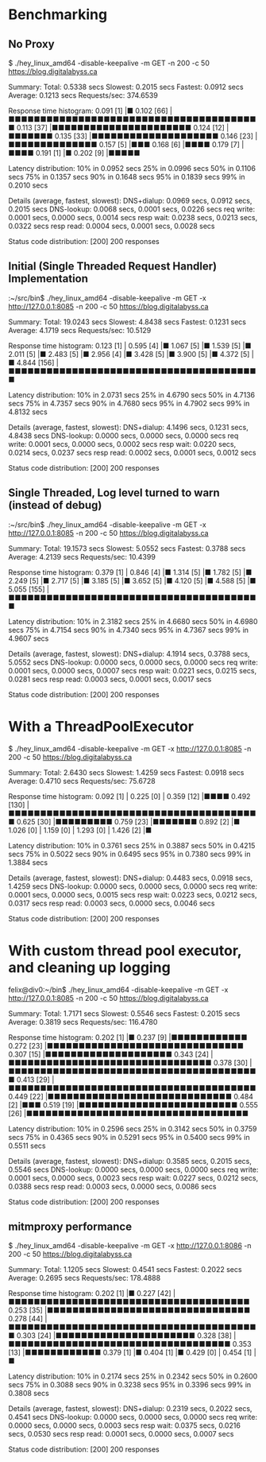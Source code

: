 # Benchmarking

## No Proxy

$ ./hey_linux_amd64 -disable-keepalive -m GET -n 200 -c 50 https://blog.digitalabyss.ca

Summary:
  Total:	0.5338 secs
  Slowest:	0.2015 secs
  Fastest:	0.0912 secs
  Average:	0.1213 secs
  Requests/sec:	374.6539
  

Response time histogram:
  0.091 [1]	|■
  0.102 [66]	|■■■■■■■■■■■■■■■■■■■■■■■■■■■■■■■■■■■■■■■■
  0.113 [37]	|■■■■■■■■■■■■■■■■■■■■■■
  0.124 [12]	|■■■■■■■
  0.135 [33]	|■■■■■■■■■■■■■■■■■■■■
  0.146 [23]	|■■■■■■■■■■■■■■
  0.157 [5]	|■■■
  0.168 [6]	|■■■■
  0.179 [7]	|■■■■
  0.191 [1]	|■
  0.202 [9]	|■■■■■


Latency distribution:
  10% in 0.0952 secs
  25% in 0.0996 secs
  50% in 0.1106 secs
  75% in 0.1357 secs
  90% in 0.1648 secs
  95% in 0.1839 secs
  99% in 0.2010 secs

Details (average, fastest, slowest):
  DNS+dialup:	0.0969 secs, 0.0912 secs, 0.2015 secs
  DNS-lookup:	0.0068 secs, 0.0001 secs, 0.0226 secs
  req write:	0.0001 secs, 0.0000 secs, 0.0014 secs
  resp wait:	0.0238 secs, 0.0213 secs, 0.0322 secs
  resp read:	0.0004 secs, 0.0001 secs, 0.0028 secs

Status code distribution:
  [200]	200 responses

## Initial (Single Threaded Request Handler) Implementation


:~/src/bin$ ./hey_linux_amd64 -disable-keepalive -m GET -x http://127.0.0.1:8085 -n 200 -c 50 https://blog.digitalabyss.ca

Summary:
  Total:	19.0243 secs
  Slowest:	4.8438 secs
  Fastest:	0.1231 secs
  Average:	4.1719 secs
  Requests/sec:	10.5129
  

Response time histogram:
  0.123 [1]	|
  0.595 [4]	|■
  1.067 [5]	|■
  1.539 [5]	|■
  2.011 [5]	|■
  2.483 [5]	|■
  2.956 [4]	|■
  3.428 [5]	|■
  3.900 [5]	|■
  4.372 [5]	|■
  4.844 [156]	|■■■■■■■■■■■■■■■■■■■■■■■■■■■■■■■■■■■■■■■■


Latency distribution:
  10% in 2.0731 secs
  25% in 4.6790 secs
  50% in 4.7136 secs
  75% in 4.7357 secs
  90% in 4.7680 secs
  95% in 4.7902 secs
  99% in 4.8132 secs

Details (average, fastest, slowest):
  DNS+dialup:	4.1496 secs, 0.1231 secs, 4.8438 secs
  DNS-lookup:	0.0000 secs, 0.0000 secs, 0.0000 secs
  req write:	0.0001 secs, 0.0000 secs, 0.0002 secs
  resp wait:	0.0220 secs, 0.0214 secs, 0.0237 secs
  resp read:	0.0002 secs, 0.0001 secs, 0.0012 secs

Status code distribution:
  [200]	200 responses


## Single Threaded, Log level turned to warn (instead of debug)

:~/src/bin$ ./hey_linux_amd64 -disable-keepalive -m GET -x http://127.0.0.1:8085 -n 200 -c 50 https://blog.digitalabyss.ca

Summary:
  Total:	19.1573 secs
  Slowest:	5.0552 secs
  Fastest:	0.3788 secs
  Average:	4.2139 secs
  Requests/sec:	10.4399
  

Response time histogram:
  0.379 [1]	|
  0.846 [4]	|■
  1.314 [5]	|■
  1.782 [5]	|■
  2.249 [5]	|■
  2.717 [5]	|■
  3.185 [5]	|■
  3.652 [5]	|■
  4.120 [5]	|■
  4.588 [5]	|■
  5.055 [155]	|■■■■■■■■■■■■■■■■■■■■■■■■■■■■■■■■■■■■■■■■


Latency distribution:
  10% in 2.3182 secs
  25% in 4.6680 secs
  50% in 4.6980 secs
  75% in 4.7154 secs
  90% in 4.7340 secs
  95% in 4.7367 secs
  99% in 4.9607 secs

Details (average, fastest, slowest):
  DNS+dialup:	4.1914 secs, 0.3788 secs, 5.0552 secs
  DNS-lookup:	0.0000 secs, 0.0000 secs, 0.0000 secs
  req write:	0.0001 secs, 0.0000 secs, 0.0007 secs
  resp wait:	0.0221 secs, 0.0215 secs, 0.0281 secs
  resp read:	0.0003 secs, 0.0001 secs, 0.0017 secs

Status code distribution:
  [200]	200 responses

# With a ThreadPoolExecutor

$ ./hey_linux_amd64 -disable-keepalive -m GET -x http://127.0.0.1:8085 -n 200 -c 50 https://blog.digitalabyss.ca

Summary:
  Total:	2.6430 secs
  Slowest:	1.4259 secs
  Fastest:	0.0918 secs
  Average:	0.4710 secs
  Requests/sec:	75.6728
  

Response time histogram:
  0.092 [1]	|
  0.225 [0]	|
  0.359 [12]	|■■■■
  0.492 [130]	|■■■■■■■■■■■■■■■■■■■■■■■■■■■■■■■■■■■■■■■■
  0.625 [30]	|■■■■■■■■■
  0.759 [23]	|■■■■■■■
  0.892 [2]	|■
  1.026 [0]	|
  1.159 [0]	|
  1.293 [0]	|
  1.426 [2]	|■


Latency distribution:
  10% in 0.3761 secs
  25% in 0.3887 secs
  50% in 0.4215 secs
  75% in 0.5022 secs
  90% in 0.6495 secs
  95% in 0.7380 secs
  99% in 1.3884 secs

Details (average, fastest, slowest):
  DNS+dialup:	0.4483 secs, 0.0918 secs, 1.4259 secs
  DNS-lookup:	0.0000 secs, 0.0000 secs, 0.0000 secs
  req write:	0.0001 secs, 0.0000 secs, 0.0015 secs
  resp wait:	0.0223 secs, 0.0212 secs, 0.0317 secs
  resp read:	0.0003 secs, 0.0000 secs, 0.0046 secs

Status code distribution:
  [200]	200 responses

# With custom thread pool executor, and cleaning up logging

felix@div0:~/bin$ ./hey_linux_amd64 -disable-keepalive -m GET -x http://127.0.0.1:8085 -n 200 -c 50 https://blog.digitalabyss.ca

Summary:
  Total:	1.7171 secs
  Slowest:	0.5546 secs
  Fastest:	0.2015 secs
  Average:	0.3819 secs
  Requests/sec:	116.4780
  

Response time histogram:
  0.202 [1]	|■
  0.237 [9]	|■■■■■■■■■■■■
  0.272 [23]	|■■■■■■■■■■■■■■■■■■■■■■■■■■■■■■■
  0.307 [15]	|■■■■■■■■■■■■■■■■■■■■
  0.343 [24]	|■■■■■■■■■■■■■■■■■■■■■■■■■■■■■■■■
  0.378 [30]	|■■■■■■■■■■■■■■■■■■■■■■■■■■■■■■■■■■■■■■■■
  0.413 [29]	|■■■■■■■■■■■■■■■■■■■■■■■■■■■■■■■■■■■■■■■
  0.449 [22]	|■■■■■■■■■■■■■■■■■■■■■■■■■■■■■
  0.484 [2]	|■■■
  0.519 [19]	|■■■■■■■■■■■■■■■■■■■■■■■■■
  0.555 [26]	|■■■■■■■■■■■■■■■■■■■■■■■■■■■■■■■■■■■


Latency distribution:
  10% in 0.2596 secs
  25% in 0.3142 secs
  50% in 0.3759 secs
  75% in 0.4365 secs
  90% in 0.5291 secs
  95% in 0.5400 secs
  99% in 0.5511 secs

Details (average, fastest, slowest):
  DNS+dialup:	0.3585 secs, 0.2015 secs, 0.5546 secs
  DNS-lookup:	0.0000 secs, 0.0000 secs, 0.0000 secs
  req write:	0.0001 secs, 0.0000 secs, 0.0023 secs
  resp wait:	0.0227 secs, 0.0212 secs, 0.0388 secs
  resp read:	0.0003 secs, 0.0000 secs, 0.0086 secs

Status code distribution:
  [200]	200 responses


## mitmproxy performance

$ ./hey_linux_amd64 -disable-keepalive -m GET -x http://127.0.0.1:8086 -n 200 -c 50 https://blog.digitalabyss.ca

Summary:
  Total:	1.1205 secs
  Slowest:	0.4541 secs
  Fastest:	0.2022 secs
  Average:	0.2695 secs
  Requests/sec:	178.4888
  

Response time histogram:
  0.202 [1]	|■
  0.227 [42]	|■■■■■■■■■■■■■■■■■■■■■■■■■■■■■■■■■■■■■■
  0.253 [35]	|■■■■■■■■■■■■■■■■■■■■■■■■■■■■■■■■
  0.278 [44]	|■■■■■■■■■■■■■■■■■■■■■■■■■■■■■■■■■■■■■■■■
  0.303 [24]	|■■■■■■■■■■■■■■■■■■■■■■
  0.328 [38]	|■■■■■■■■■■■■■■■■■■■■■■■■■■■■■■■■■■■
  0.353 [13]	|■■■■■■■■■■■■
  0.379 [1]	|■
  0.404 [1]	|■
  0.429 [0]	|
  0.454 [1]	|■


Latency distribution:
  10% in 0.2174 secs
  25% in 0.2342 secs
  50% in 0.2600 secs
  75% in 0.3088 secs
  90% in 0.3238 secs
  95% in 0.3396 secs
  99% in 0.3808 secs

Details (average, fastest, slowest):
  DNS+dialup:	0.2319 secs, 0.2022 secs, 0.4541 secs
  DNS-lookup:	0.0000 secs, 0.0000 secs, 0.0000 secs
  req write:	0.0000 secs, 0.0000 secs, 0.0003 secs
  resp wait:	0.0375 secs, 0.0216 secs, 0.0530 secs
  resp read:	0.0001 secs, 0.0000 secs, 0.0007 secs

Status code distribution:
  [200]	200 responses

